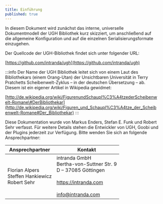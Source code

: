 ```yaml
---
title: Einführung
published: true
---
```


In diesem Dokument wird zunächst das interne, universelle Dokumentmodell der UGH Bibliothek kurz skizziert, um anschließend auf die allgemeine Konfiguration und auf die einzelnen Serialisierungsformate einzugehen.

Der Quellcode der UGH-Bibliothek findet sich unter folgender URL:

[https://github.com/intranda/ugh](https://github.com/intranda/ugh)

:::info
Der Name der UGH Bibliothek leitet sich von einem Laut des Bibliothekars (einem Orang-Utan) der Unsichtbaren Universität in Terry Pratchetts Scheibenwelt-Zyklus – in der deutschen Übersetzung – ab. Diesem ist ein eigener Artikel in Wikipedia gewidmet:

[http://de.wikipedia.org/wiki/FigurenundSchaupl%C3%A4tzederScheibenwelt-Romane\#DerBibliothekar](http://de.wikipedia.org/wiki/Figuren_und_Schaupl%C3%A4tze_der_Scheibenwelt-Romane#Der_Bibliothekar)
:::

Diese Dokumentation wurde von Markus Enders, Stefan E. Funk und Robert Sehr verfasst. Für weitere Details stehen die Entwickler von UGH, Goobi und der Plugins jederzeit zur Verfügung. Bitte wenden Sie sich an folgende Ansprechpartner:

| Ansprechpartner | Kontakt |
| --- | --- |
| Florian Alpers<br/>Steffen Hankiewicz<br/>Robert Sehr | intranda GmbH<br/>Bertha-von-Suttner Str. 9<br/>D – 37085 Göttingen<br/><br/>https://intranda.com<br/><br/>info@intranda.com |

